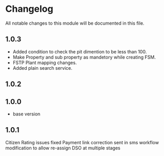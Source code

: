 
# Changelog
All notable changes to this module will be documented in this file.

## 1.0.3

- Added condition to check the pit dimention to be less than 100.
- Make Property and sub property as mandetory while creating FSM.
- FSTP Plant mapping changes.
- Added plain search service.

## 1.0.2

## 1.0.0

- base version

## 1.0.1
  Citizen Rating issues fixed
  Payment link correction sent in sms
  workflow modification to allow re-assign DSO at multiple stages